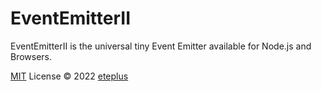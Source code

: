 # EventEmitterII

EventEmitterII is the universal tiny Event Emitter available for Node.js and Browsers.

[MIT](./LICENSE) License © 2022 [eteplus](https://github.com/eteplus)